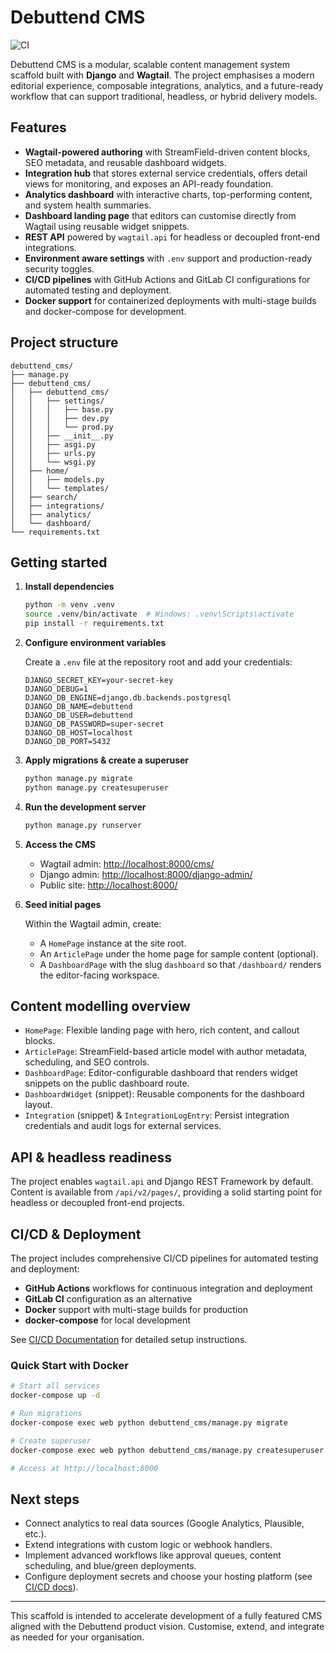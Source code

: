 # Debuttend CMS

![CI](https://github.com/Ryangcastillo/dJango-Wagtail-CMS-backend/workflows/CI/badge.svg)

Debuttend CMS is a modular, scalable content management system scaffold built with **Django** and **Wagtail**. The project emphasises a modern editorial experience, composable integrations, analytics, and a future-ready workflow that can support traditional, headless, or hybrid delivery models.

## Features

- **Wagtail-powered authoring** with StreamField-driven content blocks, SEO metadata, and reusable dashboard widgets.
- **Integration hub** that stores external service credentials, offers detail views for monitoring, and exposes an API-ready foundation.
- **Analytics dashboard** with interactive charts, top-performing content, and system health summaries.
- **Dashboard landing page** that editors can customise directly from Wagtail using reusable widget snippets.
- **REST API** powered by `wagtail.api` for headless or decoupled front-end integrations.
- **Environment aware settings** with `.env` support and production-ready security toggles.
- **CI/CD pipelines** with GitHub Actions and GitLab CI configurations for automated testing and deployment.
- **Docker support** for containerized deployments with multi-stage builds and docker-compose for development.

## Project structure

```
debuttend_cms/
├── manage.py
├── debuttend_cms/
│   ├── debuttend_cms/
│   │   ├── settings/
│   │   │   ├── base.py
│   │   │   ├── dev.py
│   │   │   └── prod.py
│   │   ├── __init__.py
│   │   ├── asgi.py
│   │   ├── urls.py
│   │   └── wsgi.py
│   ├── home/
│   │   ├── models.py
│   │   └── templates/
│   ├── search/
│   ├── integrations/
│   ├── analytics/
│   └── dashboard/
└── requirements.txt
```

## Getting started

1. **Install dependencies**

   ```bash
   python -m venv .venv
   source .venv/bin/activate  # Windows: .venv\Scripts\activate
   pip install -r requirements.txt
   ```

2. **Configure environment variables**

   Create a `.env` file at the repository root and add your credentials:

   ```dotenv
   DJANGO_SECRET_KEY=your-secret-key
   DJANGO_DEBUG=1
   DJANGO_DB_ENGINE=django.db.backends.postgresql
   DJANGO_DB_NAME=debuttend
   DJANGO_DB_USER=debuttend
   DJANGO_DB_PASSWORD=super-secret
   DJANGO_DB_HOST=localhost
   DJANGO_DB_PORT=5432
   ```

3. **Apply migrations & create a superuser**

   ```bash
   python manage.py migrate
   python manage.py createsuperuser
   ```

4. **Run the development server**

   ```bash
   python manage.py runserver
   ```

5. **Access the CMS**

   - Wagtail admin: [http://localhost:8000/cms/](http://localhost:8000/cms/)
   - Django admin: [http://localhost:8000/django-admin/](http://localhost:8000/django-admin/)
   - Public site: [http://localhost:8000/](http://localhost:8000/)

6. **Seed initial pages**

   Within the Wagtail admin, create:

   - A `HomePage` instance at the site root.
   - An `ArticlePage` under the home page for sample content (optional).
   - A `DashboardPage` with the slug `dashboard` so that `/dashboard/` renders the editor-facing workspace.

## Content modelling overview

- `HomePage`: Flexible landing page with hero, rich content, and callout blocks.
- `ArticlePage`: StreamField-based article model with author metadata, scheduling, and SEO controls.
- `DashboardPage`: Editor-configurable dashboard that renders widget snippets on the public dashboard route.
- `DashboardWidget` (snippet): Reusable components for the dashboard layout.
- `Integration` (snippet) & `IntegrationLogEntry`: Persist integration credentials and audit logs for external services.

## API & headless readiness

The project enables `wagtail.api` and Django REST Framework by default. Content is available from `/api/v2/pages/`, providing a solid starting point for headless or decoupled front-end projects.

## CI/CD & Deployment

The project includes comprehensive CI/CD pipelines for automated testing and deployment:

- **GitHub Actions** workflows for continuous integration and deployment
- **GitLab CI** configuration as an alternative
- **Docker** support with multi-stage builds for production
- **docker-compose** for local development

See [CI/CD Documentation](docs/CI_CD.md) for detailed setup instructions.

### Quick Start with Docker

```bash
# Start all services
docker-compose up -d

# Run migrations
docker-compose exec web python debuttend_cms/manage.py migrate

# Create superuser
docker-compose exec web python debuttend_cms/manage.py createsuperuser

# Access at http://localhost:8000
```

## Next steps

- Connect analytics to real data sources (Google Analytics, Plausible, etc.).
- Extend integrations with custom logic or webhook handlers.
- Implement advanced workflows like approval queues, content scheduling, and blue/green deployments.
- Configure deployment secrets and choose your hosting platform (see [CI/CD docs](docs/CI_CD.md)).

---

This scaffold is intended to accelerate development of a fully featured CMS aligned with the Debuttend product vision. Customise, extend, and integrate as needed for your organisation.
